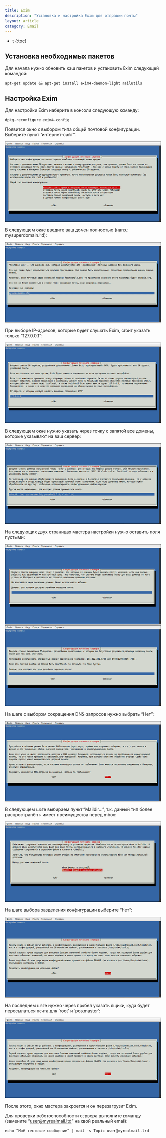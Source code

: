 ```yaml
---
title: Exim
description: "Установка и настройка Exim для отправки почты"
layout: article
category: Email
---
```


* t
{:toc}




Установка необходимых пакетов
-----------------------------

Для начала нужно обновить кэш пакетов и установить Exim следующей командой:

	apt-get update && apt-get install exim4-daemon-light mailutils



Настройка Exim
--------------

Для настройки Exim наберите в консоли следующую команду:

	dpkg-reconfigure exim4-config

Появится окно с выбором типа общей почтовой конфигурации. Выберите пункт “интернет-сайт”.

![выберите пункт "интернет-сайт"](/images/mail/exim/exim-13.png "internet-site")

В следующем окне введите ваш домен полностью (напр.: mysuperdomain.ltd):

![введите домен](/images/mail/exim/exim-0.png "enter your domain")

При выборе IP-адресов, которые будет слушать Exim, стоит указать только “127.0.0.1”:

![введите IP](/images/mail/exim/exim-1.png "enter your IP-address")

В следующем окне нужно указать через точку с запятой все домены, которые указывают на ваш сервер:

![введите дополнительные домены](/images/mail/exim/exim-2.png "enter additional domains")

На следующих двух страницах мастера настройки нужно оставить поля пустыми:

![оставьте этот вопрос пустым](/images/mail/exim/exim-3.png "fill blank")
![оставьте этот вопрос пустым](/images/mail/exim/exim-4.png "fill blank")

На шаге с выбором сокращения DNS-запросов нужно выбрать “Нет”:

![выберите 'нет'](/images/mail/exim/exim-5.png "select No")

В следующем шаге выбираем пункт “Maildir...”, т.к. данный тип более распространён и имеет преимущества перед mbox:

![выберите Maildir](/images/mail/exim/exim-6.png "select Maildir")

На шаге выбора разделения конфигурации выберите “Нет”:

![выберите Нет](/images/mail/exim/exim-7.png "select No")

На последнем шаге нужно через пробел указать ящики, куда будет пересылаться почта для ‘root’ и ‘postmaster’:

![выберите Нет](/images/mail/exim/exim-7.png "enter emails")

После этого, окно мастера закроется и он перезагрузит Exim.

Для проверки работоспособности сервера выполните команду (замените “user@myrealmail.ltd” на свой реальный email):

	echo “Моё тестовое сообщение” | mail -s Topic user@myrealmail.lrd